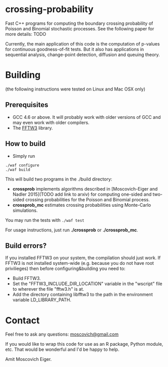 crossing-probability
====================

Fast C++ programs for computing the boundary crossing probability of Poisson and Binomial stochastic processes.
See the following paper for more details: TODO

Currently, the main application of this code is the computation of p-values for continuous goodness-of-fit tests. But it also has applications in sequential analysis, change-point detection, diffusion and queuing theory.


# Building

(the following instructions were tested on Linux and Mac OSX only)


## Prerequisites

* GCC 4.6 or above. It will probably work with older versions of GCC and may even work with older compilers.
* The [FFTW3](http://www.fftw.org/) library.


## How to build

* Simply run
 ```
 ./waf configure
 ./waf build
 ```

 This will build two programs in the ./build directory:
 * **crossprob** implements algorithms described in [Moscovich-Eiger and Nadler 2015](TODO add link to arxiv) for computing one-sided and two-sided crossing probabilities for the Poisson and Binomial process.
 * **crossprob_mc** estimates crossing probabilities using Monte-Carlo simulations.
 
You may run the tests with
```./waf test```

For usage instructions, just run **./crossprob** or **./crossprob_mc**.


## Build errors?

If you installed FFTW3 on your system, the compilation should just work. If FFTW3 is not installed system-wide (e.g. because you do not have root privilieges) then before configuring&building you need to:
* Build FFTW3.
* Set the "FFTW3_INCLUDE_DIR_LOCATION" variable in the "wscript" file to wherever the file "fftw3.h" is at.
* Add the directory containing libfftw3 to the path in the environment variable LD_LIBRARY_PATH.


# Contact

Feel free to ask any questions: moscovich@gmail.com

If you would like to wrap this code for use as an R package, Python module, etc. That would be wonderful and I'd be happy to help.

Amit Moscovich Eiger.
